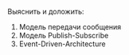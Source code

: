 Выяснить и доложить:

1. Модель передачи сообщения
2. Модель Publish-Subscribe
3. Event-Driven-Architecture